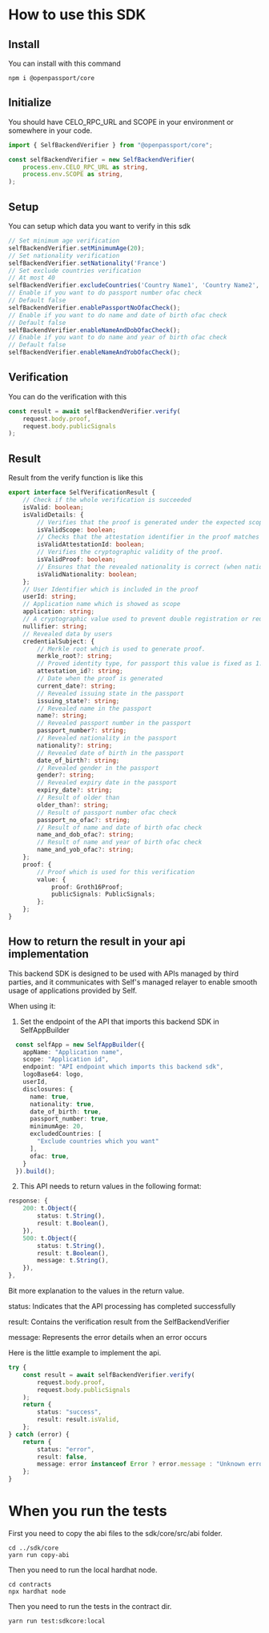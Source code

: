# How to use this SDK
## Install
You can install with this command
```
npm i @openpassport/core
```

## Initialize
You should have CELO_RPC_URL and SCOPE in your environment or somewhere in your code.
```typescript
import { SelfBackendVerifier } from "@openpassport/core";

const selfBackendVerifier = new SelfBackendVerifier(
    process.env.CELO_RPC_URL as string,
    process.env.SCOPE as string,
);
```
## Setup
You can setup which data you want to verify in this sdk
```typescript
// Set minimum age verification
selfBackendVerifier.setMinimumAge(20);
// Set nationality verification
selfBackendVerifier.setNationality('France')
// Set exclude countries verification
// At most 40
selfBackendVerifier.excludeCountries('Country Name1', 'Country Name2', 'Coutry Name3', 'etc...');
// Enable if you want to do passport number ofac check
// Default false
selfBackendVerifier.enablePassportNoOfacCheck();
// Enable if you want to do name and date of birth ofac check
// Default false
selfBackendVerifier.enableNameAndDobOfacCheck();
// Enable if you want to do name and year of birth ofac check
// Default false
selfBackendVerifier.enableNameAndYobOfacCheck();
```

## Verification
You can do the verification with this
```typescript
const result = await selfBackendVerifier.verify(
    request.body.proof,
    request.body.publicSignals
);
```
## Result
Result from the verify function is like this
```typescript
export interface SelfVerificationResult {
    // Check if the whole verification is succeeded
    isValid: boolean;
    isValidDetails: {
        // Verifies that the proof is generated under the expected scope.
        isValidScope: boolean;
        // Checks that the attestation identifier in the proof matches the expected value.
        isValidAttestationId: boolean;
        // Verifies the cryptographic validity of the proof.
        isValidProof: boolean;
        // Ensures that the revealed nationality is correct (when nationality verification is enabled).
        isValidNationality: boolean;
    };
    // User Identifier which is included in the proof
    userId: string;
    // Application name which is showed as scope
    application: string;
    // A cryptographic value used to prevent double registration or reuse of the same proof.
    nullifier: string;
    // Revealed data by users
    credentialSubject: {
        // Merkle root which is used to generate proof.
        merkle_root?: string;
        // Proved identity type, for passport this value is fixed as 1.
        attestation_id?: string;
        // Date when the proof is generated
        current_date?: string;
        // Revealed issuing state in the passport
        issuing_state?: string;
        // Revealed name in the passport 
        name?: string;
        // Revealed passport number in the passport 
        passport_number?: string;
        // Revealed nationality in the passport
        nationality?: string;
        // Revealed date of birth in the passport
        date_of_birth?: string;
        // Revealed gender in the passport
        gender?: string;
        // Revealed expiry date in the passport
        expiry_date?: string;
        // Result of older than
        older_than?: string;
        // Result of passport number ofac check
        passport_no_ofac?: string;
        // Result of name and date of birth ofac check
        name_and_dob_ofac?: string;
        // Result of name and year of birth ofac check
        name_and_yob_ofac?: string;
    };
    proof: {
        // Proof which is used for this verification
        value: {
            proof: Groth16Proof;
            publicSignals: PublicSignals;
        };
    };
}
```

## How to return the result in your api implementation
This backend SDK is designed to be used with APIs managed by third parties, and it communicates with Self's managed relayer to enable smooth usage of applications provided by Self.

When using it:
1. Set the endpoint of the API that imports this backend SDK in SelfAppBuilder
```typescript
  const selfApp = new SelfAppBuilder({
    appName: "Application name",
    scope: "Application id",
    endpoint: "API endpoint which imports this backend sdk",
    logoBase64: logo,
    userId,
    disclosures: {
      name: true,
      nationality: true,
      date_of_birth: true,
      passport_number: true,
      minimumAge: 20,
      excludedCountries: [
        "Exclude countries which you want"
      ],
      ofac: true,
    }
  }).build();
```

2. This API needs to return values in the following format:
```typescript
response: {
    200: t.Object({
        status: t.String(),
        result: t.Boolean(),
    }),
    500: t.Object({
        status: t.String(),
        result: t.Boolean(),
        message: t.String(),
    }),
},
```
Bit more explanation to the values in the return value.

status: Indicates that the API processing has completed successfully

result: Contains the verification result from the SelfBackendVerifier

message: Represents the error details when an error occurs

Here is the little example to implement the api.

```typescript
try {
    const result = await selfBackendVerifier.verify(
        request.body.proof,
        request.body.publicSignals
    );
    return {
        status: "success",
        result: result.isValid,
    };
} catch (error) {
    return {
        status: "error",
        result: false,
        message: error instanceof Error ? error.message : "Unknown error",
    };
}
```

# When you run the tests

First you need to copy the abi files to the sdk/core/src/abi folder.

```
cd ../sdk/core
yarn run copy-abi
```

Then you need to run the local hardhat node.

```
cd contracts
npx hardhat node
```

Then you need to run the tests in the contract dir.

```
yarn run test:sdkcore:local
```
